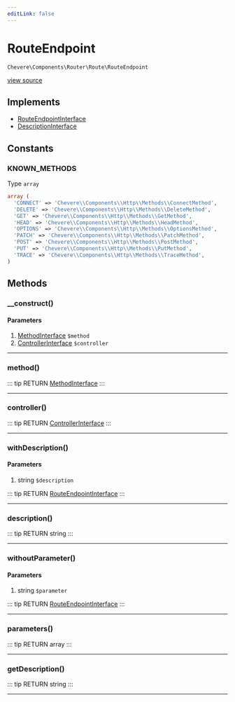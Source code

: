 ```yaml
---
editLink: false
---
```


# RouteEndpoint

`Chevere\Components\Router\Route\RouteEndpoint`

[view source](https://github.com/chevere/chevere/blob/master/src/Chevere/Components/Router/Route/RouteEndpoint.php)

## Implements

- [RouteEndpointInterface](../../../Interfaces/Router/Route/RouteEndpointInterface.md)
- [DescriptionInterface](../../../Interfaces/Common/DescriptionInterface.md)

## Constants

### KNOWN_METHODS

Type `array`

```php
array (
  'CONNECT' => 'Chevere\\Components\\Http\\Methods\\ConnectMethod',
  'DELETE' => 'Chevere\\Components\\Http\\Methods\\DeleteMethod',
  'GET' => 'Chevere\\Components\\Http\\Methods\\GetMethod',
  'HEAD' => 'Chevere\\Components\\Http\\Methods\\HeadMethod',
  'OPTIONS' => 'Chevere\\Components\\Http\\Methods\\OptionsMethod',
  'PATCH' => 'Chevere\\Components\\Http\\Methods\\PatchMethod',
  'POST' => 'Chevere\\Components\\Http\\Methods\\PostMethod',
  'PUT' => 'Chevere\\Components\\Http\\Methods\\PutMethod',
  'TRACE' => 'Chevere\\Components\\Http\\Methods\\TraceMethod',
)
```

## Methods

### __construct()

#### Parameters

1. [MethodInterface](../../../Interfaces/Http/MethodInterface.md) `$method`
2. [ControllerInterface](../../../Interfaces/Action/ControllerInterface.md) `$controller`

---

### method()

::: tip RETURN
[MethodInterface](../../../Interfaces/Http/MethodInterface.md)
:::

---

### controller()

::: tip RETURN
[ControllerInterface](../../../Interfaces/Action/ControllerInterface.md)
:::

---

### withDescription()

#### Parameters

1. string `$description`

::: tip RETURN
[RouteEndpointInterface](../../../Interfaces/Router/Route/RouteEndpointInterface.md)
:::

---

### description()

::: tip RETURN
string
:::

---

### withoutParameter()

#### Parameters

1. string `$parameter`

::: tip RETURN
[RouteEndpointInterface](../../../Interfaces/Router/Route/RouteEndpointInterface.md)
:::

---

### parameters()

::: tip RETURN
array
:::

---

### getDescription()

::: tip RETURN
string
:::

---
